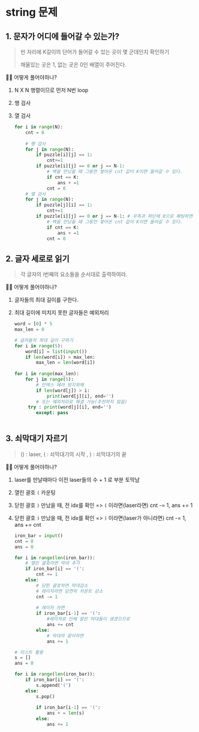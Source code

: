 # string 문제



## 1. 문자가 어디에 들어갈 수 있는가?

> 빈 자리에 K길이의 단어가 들어갈 수 있는 곳이 몇 군데인지 확인하기
>
> 채울있는 곳은 1, 없는 곳은 0인 배열이 주어진다.

🤷‍♀️ 어떻게 풀어야하나?

1.  N X N 행렬이므로 먼저 N번 loop

2. 행 검사

3. 열 검사

   ```python
   for i in range(N):
       cnt = 0
       
       # 행 검사
       for j in range(N):
           if puzzle[i][j] == 1:
               cnt+=1
           if puzzle[i][j] == 0 or j == N-1:
               # 벽을 만났을 때 그동안 쌓아온 cnt 값이 K이면 들어갈 수 있다.
               if cnt == K:
                   ans + =1
               cnt = 0
       # 열 검사 
       for j in range(N):
           if puzzle[j][i] == 1:
               cnt+=1
           if puzzle[i][j] == 0 or j == N-1: # 우측과 하단에 0으로 패팅하면 j == N-1의 조건 필요없음
               # 벽을 만났을 때 그동안 쌓아온 cnt 값이 K이면 들어갈 수 있다.
               if cnt == K:
                   ans + =1
               cnt = 0
   
   ```



## 2. 글자 세로로 읽기

> 각 글자의 i번째의 요소들을 순서대로 출력하여라.

🤷‍♀️ 어떻게 풀어야하나?

1. 글자들의 최대 길이를 구한다.

2. 최대 길이에 미치지 못한 글자들은 예외처리

   ```python
   word = [0] * 5
   max_len = 0
   
   # 글자들의 최대 길이 구하기
   for i in range(5):
       word[i] = list(input())
       if len(word[i]) > max_len:
           max_len = len(word[i])
           
   for i in range(max_len):
       for j in range(5):
           # 인덱스 에러 방지위해
           if len(word[j]) > i:
               print(word[j][i], end='')
           # 또는 예외처리로 해결 가능(추천하지 않음)
       	try : print(word[j][i], end='')
           except: pass
       
   ```

   

## 3. 쇠막대기 자르기

> () : laser,  ( : 쇠막대기의 시작 ,  ) : 쇠막대기의 끝

🤷‍♀️ 어떻게 풀어야하나?

1. laser를 만날때마다 이전 laser들의 수 + 1 로 부분 토막남

2. 열린 괄호 `(` 카운팅

3. 닫힌 괄호 `)` 만났을 때, 전 idx를 확인 => `(` 이라면(laser라면) cnt -= 1, ans += 1

4. 닫힌 괄호 `)` 만났을 때, 전 idx를 확인 => `)` 이라면(laser가 아니라면) cnt -= 1, ans += cnt

   ```python
   iron_bar = input()
   cnt = 0
   ans = 0
   
   for i in range(len(iron_bar)):
       # 열린 괄호라면 막대 추가
       if iron_bar[i] == '(':
           cnt += 1
       else:
           # 닫힌 괄호하면 막대감소
           # 레이저라면 당연히 카운트 감소
           cnt -= 1
           
           # 레이저 라면
           if iron_bar[i-1] == '(':
               #레이저로 인해 잘린 막대들이 생겼으므로
               ans += cnt
           else:
               # 막대의 끝이라면
               ans += 1
   ```

   ```python
   # 리스트 활용
   s = []
   ans = 0
   
   for i in range(len(iron_bar)):
       if iron_bar[i] == '(':
           s.append('(')
       else:
           s.pop()
           
           if iron_bar[i-1] == '(':
               ans + = len(s)
           else:
               ans += 1
   ```

